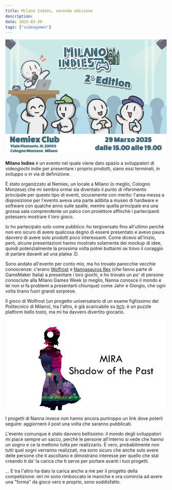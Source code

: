 ```yaml
---
title: Milano Indies, seconda edizione
description:
date: 2025-03-30
tags: ["videogames"]
---
```


![Locandina Milano Indies](milano-indies-nemiex.jpg)

**Milano Indies** è un evento nel quale viene dato spazio a sviluppatori di videogiochi indie per presentare i proprio prodotti, siano essi terminati, in sviluppo o in via di definizione.

È stato organizzato al Nemiex, un locale a Milano (o meglio, Cologno Monzese) che mi sembra ormai sia diventato il punto di riferimento principale per questo tipo di eventi, sicuramente con merito: l'area messa a disposizione per l'evento aveva una parte adibita a museo di hardware e software con qualche anno sulle spalle, mentre quella principale era una grossa sala comprendente un palco con proiettore affinchè i partecipanti potessero mostrare il loro gioco.

Io ho partecipato solo come pubblico: ho tergiversato fino all'ultimo perchè non ero sicuro di avere qualcosa degno di essere presentato e avevo paura davvero di avere solo prodotti poco interessanti. Come dicevo all'inizio, però, alcune presentazioni hanno mostrato solamente dei mockup di idee, quindi potenzialmente la prossima volta potrei buttarmi se trovo il coraggio di parlare davanti ad una platea :D.

Sono andato all'evento per conto mio, ma ho trovato parecchie vecchie conoscenze: c'erano [Wolfrost](https://giovanni.orciuolo.it/) e [Nannasaurus Rex](https://linktr.ee/nannasaurus_rex/) (che fanno parte di GameMaker Italia) a presentare i loro giochi, e ho trovato un po' di persone conosciute alla Milano Games Week (o meglio, Nanna conosce il mondo e lei non si fa problemi a presentarti chiunque) come Jahir e Giorgio, che ogni volta tirano fuori grandi sorprese.

Il gioco di Wolfrost (un progetto universatario di un esame fighissimo del Politecnico di Milano), tra l'altro, è già scaricabile su [itch](https://polimi-game-collective.itch.io/mira-shadow-of-the-past): è un puzzle platform bello tosto, ma mi ha davvero divertito giocarlo.

![Banner di Mira, il gioco di Wolfrost](./mira.png)

I progetti di Nanna invece non hanno ancora purtroppo un link dove poterli seguire: aggiornerò il post una volta che saranno pubblicati.

L'evento comunque è stato davvero bellissimo: il mondo degli sviluppatori mi piace sempre un sacco, perchè le persone all'interno si vede che hanno un sogno e ce la mettono tutta per realizzarlo. È vero, probabilmente non tutti quei sogni verranno realizzati, ma sono sicuro che anche solo avere delle persone che ti ascoltano e dimostrano interesse per quello che stai creando ti da' la carica che ti serve per portare avanti i tuoi progetti.

... E tra l'altro ha dato la carica anche a me per il progetto della competizione: ieri mi sono rimboccato le maniche e ora comincia ad avere una "forma" da gioco vero e proprio, sono soddisfatto.
